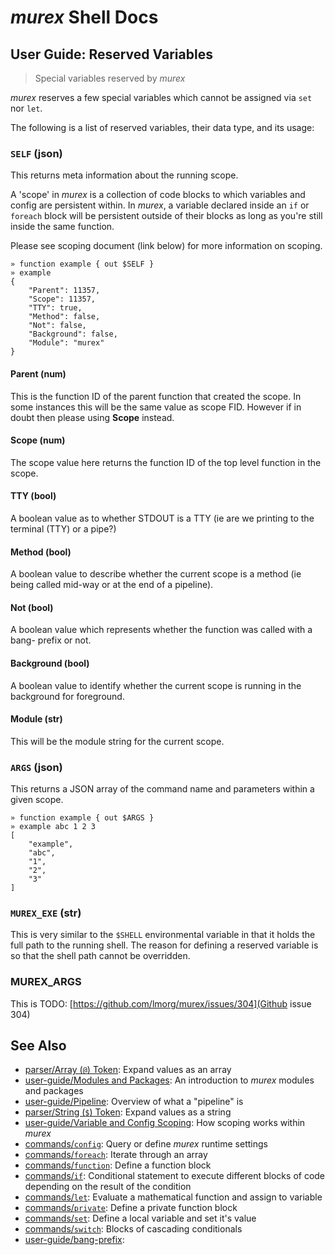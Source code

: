 # _murex_ Shell Docs

## User Guide: Reserved Variables

> Special variables reserved by _murex_

_murex_ reserves a few special variables which cannot be assigned via `set` nor
`let`.

The following is a list of reserved variables, their data type, and its usage:

### `SELF` (json)

This returns meta information about the running scope.

A 'scope' in _murex_ is a collection of code blocks to which variables and
config are persistent within. In _murex_, a variable declared inside an `if` or
`foreach` block will be persistent outside of their blocks as long as you're
still inside the same function.

Please see scoping document (link below) for more information on scoping.

    » function example { out $SELF }
    » example
    {
        "Parent": 11357,
        "Scope": 11357,
        "TTY": true,
        "Method": false,
        "Not": false,
        "Background": false,
        "Module": "murex"
    }
    
#### Parent (num)

This is the function ID of the parent function that created the scope. In
some instances this will be the same value as scope FID. However if in doubt
then please using **Scope** instead.

#### Scope (num)

The scope value here returns the function ID of the top level function in the
scope.

#### TTY (bool)

A boolean value as to whether STDOUT is a TTY (ie are we printing to the
terminal (TTY) or a pipe?)

#### Method (bool)

A boolean value to describe whether the current scope is a method (ie being
called mid-way or at the end of a pipeline). 

#### Not (bool)

A boolean value which represents whether the function was called with a bang-
prefix or not.

#### Background (bool)

A boolean value to identify whether the current scope is running in the
background for foreground.

#### Module (str)

This will be the module string for the current scope.

### `ARGS` (json)

This returns a JSON array of the command name and parameters within a given
scope.

    » function example { out $ARGS }
    » example abc 1 2 3
    [
        "example",
        "abc",
        "1",
        "2",
        "3"
    ]
    
### `MUREX_EXE` (str)

This is very similar to the `$SHELL` environmental variable in that it holds
the full path to the running shell. The reason for defining a reserved variable
is so that the shell path cannot be overridden.

### MUREX_ARGS

This is TODO: [https://github.com/lmorg/murex/issues/304](Github issue 304)

## See Also

* [parser/Array (`@`) Token](../parser/array.md):
  Expand values as an array
* [user-guide/Modules and Packages](../user-guide/modules.md):
  An introduction to _murex_ modules and packages
* [user-guide/Pipeline](../user-guide/pipeline.md):
  Overview of what a "pipeline" is
* [parser/String (`$`) Token](../parser/string.md):
  Expand values as a string
* [user-guide/Variable and Config Scoping](../user-guide/scoping.md):
  How scoping works within _murex_
* [commands/`config`](../commands/config.md):
  Query or define _murex_ runtime settings
* [commands/`foreach`](../commands/foreach.md):
  Iterate through an array
* [commands/`function`](../commands/function.md):
  Define a function block
* [commands/`if`](../commands/if.md):
  Conditional statement to execute different blocks of code depending on the result of the condition
* [commands/`let`](../commands/let.md):
  Evaluate a mathematical function and assign to variable
* [commands/`private`](../commands/private.md):
  Define a private function block
* [commands/`set`](../commands/set.md):
  Define a local variable and set it's value
* [commands/`switch`](../commands/switch.md):
  Blocks of cascading conditionals
* [user-guide/bang-prefix](../user-guide/bang-prefix.md):
  